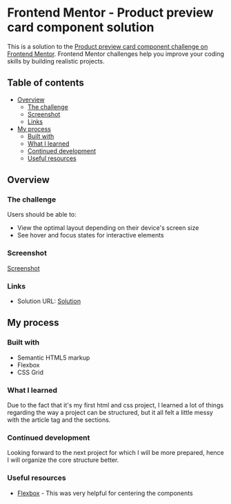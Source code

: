# Frontend Mentor - Product preview card component solution

This is a solution to the [Product preview card component challenge on Frontend Mentor](https://www.frontendmentor.io/challenges/product-preview-card-component-GO7UmttRfa). Frontend Mentor challenges help you improve your coding skills by building realistic projects. 

## Table of contents

- [Overview](#overview)
  - [The challenge](#the-challenge)
  - [Screenshot](#screenshot)
  - [Links](#links)
- [My process](#my-process)
  - [Built with](#built-with)
  - [What I learned](#what-i-learned)
  - [Continued development](#continued-development)
  - [Useful resources](#useful-resources)

## Overview

### The challenge

Users should be able to:

- View the optimal layout depending on their device's screen size
- See hover and focus states for interactive elements

### Screenshot

[Screenshot](./solution/screenshot.png)

### Links

- Solution URL: [Solution](https://github.com/CVakratsas/Frontend-Mentor/tree/master/01_ProductPreviewCardComponent/solution)

## My process

### Built with

- Semantic HTML5 markup
- Flexbox
- CSS Grid

### What I learned

Due to the fact that it's my first html and css project, I learned a lot of things regarding the way a project can be structured,
but it all felt a little messy with the article tag and the sections.

### Continued development

Looking forward to the next project for which I will be more prepared, hence I will organize the core structure better.

### Useful resources

- [Flexbox](https://css-tricks.com/snippets/css/a-guide-to-flexbox/) - This was very helpful for centering the components